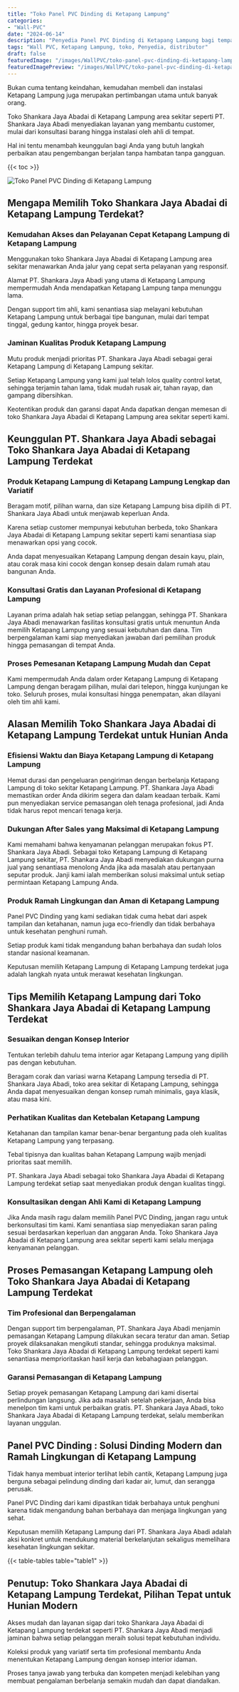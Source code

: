 ```yaml
---
title: "Toko Panel PVC Dinding di Ketapang Lampung"
categories:
- "Wall-PVC"
date: "2024-06-14"
description: "Penyedia Panel PVC Dinding di Ketapang Lampung bagi tempat tinggal, office, dan toko. Material berkualitas, variasi motif, pilihan warna elegan, beserta jasa pemasangan oleh tenaga ahli berpengalaman serta garansi resmi!|Layanan distribusi Panel PVC Dinding di Ketapang Lampung untuk kebutuhan tempat tinggal, office, atau gerai, beserta produk unggulan dan pemasangan oleh tenaga ahli berpengalaman dan kepastian resmi.|Alternatif Panel PVC Dinding di Ketapang Lampung yang andal untuk rumah, perkantoran, dan gerai, bersama panel berkualitas dan penempatan ditangani oleh tenaga ahli profesional dan garansi resmi.|Penjualan Panel PVC Dinding di Ketapang Lampung bagi hunian, perkantoran, dan toko, dengan material terbaik dan pemasangan dikerjakan oleh tenaga ahli ahli, disertai dengan garansi resmi.}"
tags: "Wall PVC, Ketapang Lampung, toko, Penyedia, distributor"
draft: false
featuredImage: "/images/WallPVC/toko-panel-pvc-dinding-di-ketapang-lampung.png"
featuredImagePreview: "/images/WallPVC/toko-panel-pvc-dinding-di-ketapang-lampung.png"
---
```


Bukan cuma tentang keindahan, kemudahan membeli dan instalasi Ketapang Lampung juga merupakan pertimbangan utama untuk banyak orang.

Toko Shankara Jaya Abadai di Ketapang Lampung area sekitar seperti PT. Shankara Jaya Abadi menyediakan layanan yang membantu customer, mulai dari konsultasi barang hingga instalasi oleh ahli di tempat.

Hal ini tentu menambah keunggulan bagi Anda yang butuh langkah perbaikan atau pengembangan berjalan tanpa hambatan tanpa gangguan.

{{< toc >}}

![Toko Panel PVC Dinding di Ketapang Lampung](/images/Wall-PVC/Toko-Panel-PVC-Dinding-di-Ketapang-Lampung.png)

## Mengapa Memilih Toko Shankara Jaya Abadai di Ketapang Lampung Terdekat?

### Kemudahan Akses dan Pelayanan Cepat Ketapang Lampung di Ketapang Lampung

Menggunakan toko Shankara Jaya Abadai di Ketapang Lampung area sekitar menawarkan Anda jalur yang cepat serta pelayanan yang responsif.

Alamat PT. Shankara Jaya Abadi yang utama di Ketapang Lampung mempermudah Anda mendapatkan Ketapang Lampung tanpa menunggu lama.

Dengan support tim ahli, kami senantiasa siap melayani kebutuhan Ketapang Lampung untuk berbagai tipe bangunan, mulai dari tempat tinggal, gedung kantor, hingga proyek besar.

### Jaminan Kualitas Produk Ketapang Lampung

Mutu produk menjadi prioritas PT. Shankara Jaya Abadi sebagai gerai Ketapang Lampung di Ketapang Lampung sekitar.

Setiap Ketapang Lampung yang kami jual telah lolos quality control ketat, sehingga terjamin tahan lama, tidak mudah rusak air, tahan rayap, dan gampang dibersihkan.

Keotentikan produk dan garansi dapat Anda dapatkan dengan memesan di toko Shankara Jaya Abadai di Ketapang Lampung area sekitar seperti kami.

## Keunggulan PT. Shankara Jaya Abadi sebagai Toko Shankara Jaya Abadai di Ketapang Lampung Terdekat

### Produk Ketapang Lampung di Ketapang Lampung Lengkap dan Variatif

Beragam motif, pilihan warna, dan size Ketapang Lampung bisa dipilih di PT. Shankara Jaya Abadi untuk menjawab keperluan Anda.

Karena setiap customer mempunyai kebutuhan berbeda, toko Shankara Jaya Abadai di Ketapang Lampung sekitar seperti kami senantiasa siap menawarkan opsi yang cocok.

Anda dapat menyesuaikan Ketapang Lampung dengan desain kayu, plain, atau corak masa kini cocok dengan konsep desain dalam rumah atau bangunan Anda.

### Konsultasi Gratis dan Layanan Profesional di Ketapang Lampung

Layanan prima adalah hak setiap setiap pelanggan, sehingga PT. Shankara Jaya Abadi menawarkan fasilitas konsultasi gratis untuk menuntun Anda memilih Ketapang Lampung yang sesuai kebutuhan dan dana. Tim berpengalaman kami siap menyediakan jawaban dari pemilihan produk hingga pemasangan di tempat Anda.

### Proses Pemesanan Ketapang Lampung Mudah dan Cepat

Kami mempermudah Anda dalam order Ketapang Lampung di Ketapang Lampung dengan beragam pilihan, mulai dari telepon, hingga kunjungan ke toko. Seluruh proses, mulai konsultasi hingga penempatan, akan dilayani oleh tim ahli kami.

## Alasan Memilih Toko Shankara Jaya Abadai di Ketapang Lampung Terdekat untuk Hunian Anda

### Efisiensi Waktu dan Biaya Ketapang Lampung di Ketapang Lampung

Hemat durasi dan pengeluaran pengiriman dengan berbelanja Ketapang Lampung di toko sekitar Ketapang Lampung. PT. Shankara Jaya Abadi memastikan order Anda dikirim segera dan dalam keadaan terbaik. Kami pun menyediakan service pemasangan oleh tenaga profesional, jadi Anda tidak harus repot mencari tenaga kerja.

### Dukungan After Sales yang Maksimal di Ketapang Lampung

Kami memahami bahwa kenyamanan pelanggan merupakan fokus PT. Shankara Jaya Abadi. Sebagai toko Ketapang Lampung di Ketapang Lampung sekitar, PT. Shankara Jaya Abadi menyediakan dukungan purna jual yang senantiasa menolong Anda jika ada masalah atau pertanyaan seputar produk. Janji kami ialah memberikan solusi maksimal untuk setiap permintaan Ketapang Lampung Anda.

### Produk Ramah Lingkungan dan Aman di Ketapang Lampung

 Panel PVC Dinding  yang kami sediakan tidak cuma hebat dari aspek tampilan dan ketahanan, namun juga eco-friendly dan tidak berbahaya untuk kesehatan penghuni rumah.

Setiap produk kami tidak mengandung bahan berbahaya dan sudah lolos standar nasional keamanan.

Keputusan memilih Ketapang Lampung di Ketapang Lampung terdekat juga adalah langkah nyata untuk merawat kesehatan lingkungan.

## Tips Memilih Ketapang Lampung dari Toko Shankara Jaya Abadai di Ketapang Lampung Terdekat

### Sesuaikan dengan Konsep Interior 

Tentukan terlebih dahulu tema interior agar Ketapang Lampung yang dipilih pas dengan kebutuhan.

Beragam corak dan variasi warna Ketapang Lampung tersedia di PT. Shankara Jaya Abadi, toko area sekitar di Ketapang Lampung, sehingga Anda dapat menyesuaikan dengan konsep rumah minimalis, gaya klasik, atau masa kini.

### Perhatikan Kualitas dan Ketebalan Ketapang Lampung

Ketahanan dan tampilan kamar benar-benar bergantung pada oleh kualitas Ketapang Lampung yang terpasang.

Tebal tipisnya dan kualitas bahan Ketapang Lampung wajib menjadi prioritas saat memilih.

PT. Shankara Jaya Abadi sebagai toko Shankara Jaya Abadai di Ketapang Lampung terdekat setiap saat menyediakan produk dengan kualitas tinggi.

### Konsultasikan dengan Ahli Kami di Ketapang Lampung

Jika Anda masih ragu dalam memilih Panel PVC Dinding, jangan ragu untuk berkonsultasi tim kami. Kami senantiasa siap menyediakan saran paling sesuai berdasarkan keperluan dan anggaran Anda. Toko Shankara Jaya Abadai di Ketapang Lampung area sekitar seperti kami selalu menjaga kenyamanan pelanggan.

## Proses Pemasangan Ketapang Lampung oleh Toko Shankara Jaya Abadai di Ketapang Lampung Terdekat

### Tim Profesional dan Berpengalaman

Dengan support tim berpengalaman, PT. Shankara Jaya Abadi menjamin pemasangan Ketapang Lampung dilakukan secara teratur dan aman. Setiap proyek dilaksanakan mengikuti standar, sehingga produknya maksimal. Toko Shankara Jaya Abadai di Ketapang Lampung terdekat seperti kami senantiasa memprioritaskan hasil kerja dan kebahagiaan pelanggan.

### Garansi Pemasangan di Ketapang Lampung

Setiap proyek pemasangan Ketapang Lampung dari kami disertai perlindungan langsung. Jika ada masalah setelah pekerjaan, Anda bisa menelpon tim kami untuk perbaikan gratis. PT. Shankara Jaya Abadi, toko Shankara Jaya Abadai di Ketapang Lampung terdekat, selalu memberikan layanan unggulan.

##  Panel PVC Dinding : Solusi Dinding Modern dan Ramah Lingkungan di Ketapang Lampung

Tidak hanya membuat interior terlihat lebih cantik, Ketapang Lampung juga berguna sebagai pelindung dinding dari kadar air, lumut, dan serangga perusak.

 Panel PVC Dinding  dari kami dipastikan tidak berbahaya untuk penghuni karena tidak mengandung bahan berbahaya dan menjaga lingkungan yang sehat.

Keputusan memilih Ketapang Lampung dari PT. Shankara Jaya Abadi adalah aksi konkret untuk mendukung material berkelanjutan sekaligus memelihara kesehatan lingkungan sekitar.

{{< table-tables table="table1" >}}

## Penutup: Toko Shankara Jaya Abadai di Ketapang Lampung Terdekat, Pilihan Tepat untuk Hunian Modern

Akses mudah dan layanan sigap dari toko Shankara Jaya Abadai di Ketapang Lampung terdekat seperti PT. Shankara Jaya Abadi menjadi jaminan bahwa setiap pelanggan meraih solusi tepat kebutuhan individu.

Koleksi produk yang variatif serta tim profesional membantu Anda menentukan Ketapang Lampung dengan konsep interior idaman.

Proses tanya jawab yang terbuka dan kompeten menjadi kelebihan yang membuat pengalaman berbelanja semakin mudah dan dapat diandalkan.
